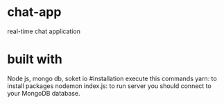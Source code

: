 # chat-app
real-time chat application 
# built with
Node js, mongo db, soket io
#installation
execute this commands
yarn: to install packages
nodemon index.js: to run server
you should connect to your MongoDB database.
